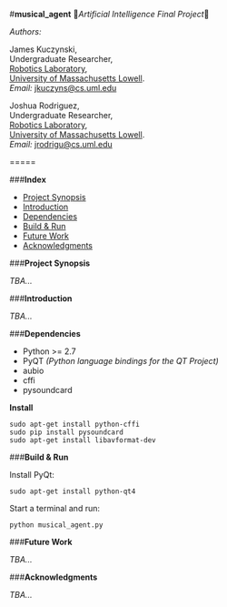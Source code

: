 #**musical_agent**
:musical_note:*Artificial Intelligence Final Project*:musical_note:


*Authors:*

James Kuczynski,<br>
Undergraduate Researcher,<br>
[Robotics Laboratory][1],<br>
[University of Massachusetts Lowell][2].<br>
*Email:* jkuczyns@cs.uml.edu

Joshua Rodriguez,<br>
Undergraduate Researcher,<br>
[Robotics Laboratory][1],<br>
[University of Massachusetts Lowell][2].<br>
*Email:* jrodrigu@cs.uml.edu

=====

###**Index**

- [Project Synopsis](#project_synopsis)
- [Introduction](#introduction)
- [Dependencies](#dependencies)
- [Build & Run](#build_run)
- [Future Work](#future_work)
- [Acknowledgments](#acknowledgments)


###**Project Synopsis**

*TBA...*


###**Introduction**

*TBA...*


###**Dependencies**

- Python >= 2.7
- PyQT *(Python language bindings for the QT Project)*
- aubio
 - cffi
 - pysoundcard


**Install**

```
sudo apt-get install python-cffi
sudo pip install pysoundcard
sudo apt-get install libavformat-dev
```

###**Build & Run**

Install PyQt:
```
sudo apt-get install python-qt4
```

Start a terminal and run:
```
python musical_agent.py
```


###**Future Work**

*TBA...*


###**Acknowledgments**

*TBA...*


[1]: http://robotics.cs.uml.edu/
[2]: http://www.uml.edu/
